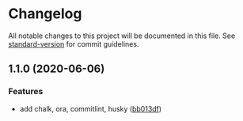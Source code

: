 # Changelog

All notable changes to this project will be documented in this file. See [standard-version](https://github.com/conventional-changelog/standard-version) for commit guidelines.

## 1.1.0 (2020-06-06)


### Features

* add chalk, ora, commitlint, husky ([bb013df](https://github.com/zongzi531/node-eng-learning/commit/bb013dfd39a831be538613ab982c1923e67132f9))
